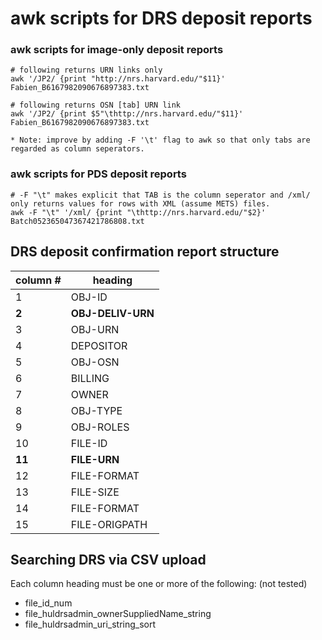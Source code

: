 # awk scripts for DRS deposit reports

### awk scripts for image-only deposit reports

    # following returns URN links only
    awk '/JP2/ {print "http://nrs.harvard.edu/"$11}' Fabien_B6167982090676897383.txt

    # following returns OSN [tab] URN link
    awk '/JP2/ {print $5"\thttp://nrs.harvard.edu/"$11}' Fabien_B6167982090676897383.txt

    * Note: improve by adding -F '\t' flag to awk so that only tabs are regarded as column seperators.

### awk scripts for PDS deposit reports
    # -F "\t" makes explicit that TAB is the column seperator and /xml/ only returns values for rows with XML (assume METS) files.
    awk -F "\t" '/xml/ {print "\thttp://nrs.harvard.edu/"$2}' Batch052365047367421786808.txt
    
## DRS deposit confirmation report structure

|column #   |heading   | 
|---|---|
| 1  | OBJ-ID  |
| **2**  | **OBJ-DELIV-URN**  |
| 3  | OBJ-URN  |
| 4  | DEPOSITOR  |
| 5  | OBJ-OSN  |
| 6  | BILLING  |
| 7  | OWNER  |
| 8  | OBJ-TYPE  |
| 9  | OBJ-ROLES  |
| 10  | FILE-ID  |
| **11**  | **FILE-URN**  |
| 12  | FILE-FORMAT |
| 13  | FILE-SIZE  |
| 14  | FILE-FORMAT  |
| 15  | FILE-ORIGPATH  |

## Searching DRS via CSV upload
Each column heading must be one or more of the following: (not tested)

* file_id_num
* file_huldrsadmin_ownerSuppliedName_string
* file_huldrsadmin_uri_string_sort

